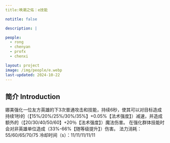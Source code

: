 ```yaml
---
title:唤潮之佑：e技能

notitle: false

description: |

people:
  - rong
  - chenyan
  - profx
  - chenxi

layout: project
image: /img/people/e.webp
last-updated: 2024-10-22
---
```


## 简介 Introduction
娜美强化一位友方英雄的下3次普通攻击和技能，持续6秒，使其可以对目标造成持续1秒的（【15%/20%/25%/30%/35%】+0.05%【法术强度】）减速，并造成额外的（【20/30/40/50/60】+20％【法术强度】）魔法伤害。
在强化群体技能时会对非英雄单位造成（33%-66%【随等级提升】）伤害。
法力消耗：55/60/65/70/75
冷却时间（s）：11/11/11/11/11
